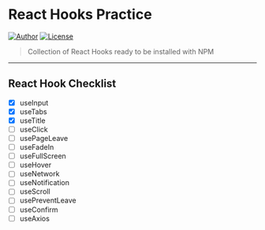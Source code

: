 # React Hooks Practice

[![Author](https://img.shields.io/badge/author-hwhang0917-green?style=flat)](https://github.com/hwhang0917/react-hooks-practice)
[![License](https://img.shields.io/github/license/hwhang0917/react-hooks-practice)](https://github.com/hwhang0917/react-hooks-practice/blob/master/LICENSE)

> Collection of React Hooks ready to be installed with NPM

---

## React Hook Checklist

- [x] useInput
- [x] useTabs
- [x] useTitle
- [ ] useClick
- [ ] usePageLeave
- [ ] useFadeIn
- [ ] useFullScreen
- [ ] useHover
- [ ] useNetwork
- [ ] useNotification
- [ ] useScroll
- [ ] usePreventLeave
- [ ] useConfirm
- [ ] useAxios
